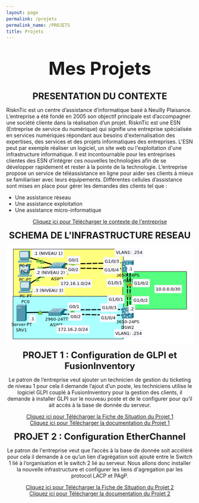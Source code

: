 ```yaml
---
layout: page
permalink: /projets
permalink_name: /PROJETS
title: Projets
---
```


<br>

<strong><center><font size="10">Mes Projets</font></center></strong>

<br>

<center><strong><font size="5">PRESENTATION DU CONTEXTE</font></strong></center>

RisknTic est un centre d’assistance d’informatique basé à Neuilly Plaisance.
L’entreprise a été fondé en 2005 son objectif principale est d’accompagner une société cliente dans la réalisation d’un projet.
RisknTic est une ESN (Entreprise de service du numérique) qui signifie une entreprise spécialisée en services numériques répondant aux besoins
d'externalisation des expertises, des services et des projets informatiques des entreprises.
L'ESN peut par exemple réaliser un logiciel, un site web ou l'exploitation d'une infrastructure informatique.
Il est incontournable pour les entreprises clientes des ESN d’intégrer ces nouvelles technologies afin de se développer rapidement et rester à la
pointe de la technologie.
L’entreprise propose un service de téléassistance en ligne pour aider ses clients à mieux se familiariser avec leurs équipements.
Différentes cellules d’assistance sont mises en place pour gérer les demandes des clients tel que :
* Une assistance réseau
* Une assistance exploitation
* Une assistance micro-informatique

<center><a href="assets/pdf/ContexteEntreprise.pdf" download="ContexteEntreprise">Cliquez ici pour Télécharger le contexte de l'entreprise</a></center>

<p>
<center><strong><font size="5">SCHEMA DE L'INFRASTRUCTURE RESEAU</font></strong>

<center><p><img src="assets/img/schema.png"></p>

<p>
<center><strong><font size="5">PROJET 1 : Configuration de GLPI et
FusionInventory
</font></strong>
<p>
Le patron de l’entreprise veut ajouter un technicien de gestion du ticketing de niveau 1 pour cela il demande l’ajout d’un poste, les techniciens utilise le logiciel GLPI couplé à FusionInventory pour la gestion des clients, il demande à installer GLPI sur le nouveau poste et de le configurer pour
qu’il ait accès à la base de donnée du serveur.

<center><a href="assets/pdf/Fiche1.pdf" download="FicheSituation1">Cliquez ici pour Télécharger la Fiche de Situation du Projet 1</a></center>

<center><a href="assets/pdf/Projet1.pdf" download="Projet1GLPI">Cliquez ici pour Télécharger la documentation du Projet 1</a></center>


<p>
<center><strong><font size="5">PROJET 2 : Configuration EtherChannel
</font></strong>
<p>
Le patron de l'entreprise veut que l’accès à la base de donnée soit accéléré
pour cela il demande à ce qu’un lien d’agrégation soit ajouté entre le Switch 1 lié à l’organisation et le switch 2 lié au serveur.
Nous allons donc installer la nouvelle infrastructure et configurer les liens d'agregation par les protocol LACP et PAgP.

<center><a href="assets/pdf/Fiche2.pdf" download="FicheSituation1">Cliquez ici pour Télécharger la Fiche de Situation du Projet 2</a></center>

<center><a href="assets/pdf/Projet2.pdf" download="Projet2Etherchannel">Cliquez ici pour Télécharger la documentation du Projet 2</a></center>

<p>


